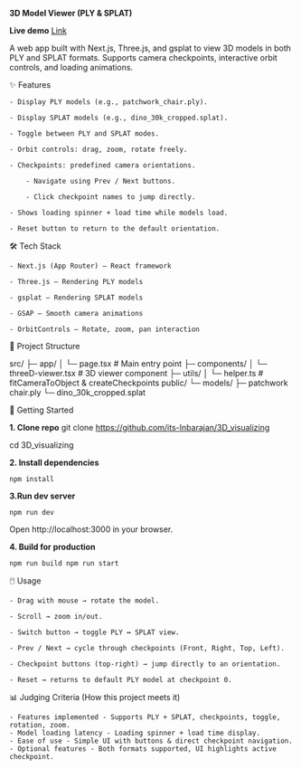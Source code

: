 **3D Model Viewer (PLY & SPLAT)**

**Live demo** 
[Link](3d-model-visualizing.vercel.app)

A web app built with Next.js, Three.js, and gsplat to view 3D models in both PLY and SPLAT formats.
Supports camera checkpoints, interactive orbit controls, and loading animations.

✨ Features

    - Display PLY models (e.g., patchwork_chair.ply).

    - Display SPLAT models (e.g., dino_30k_cropped.splat).

    - Toggle between PLY and SPLAT modes.

    - Orbit controls: drag, zoom, rotate freely.

    - Checkpoints: predefined camera orientations.

        - Navigate using Prev / Next buttons.

        - Click checkpoint names to jump directly.

    - Shows loading spinner + load time while models load.

    - Reset button to return to the default orientation.

🛠️ Tech Stack

    - Next.js (App Router) – React framework

    - Three.js – Rendering PLY models

    - gsplat – Rendering SPLAT models

    - GSAP – Smooth camera animations

    - OrbitControls – Rotate, zoom, pan interaction

📂 Project Structure

src/
├─ app/
│ └─ page.tsx # Main entry point
├─ components/
│ └─ threeD-viewer.tsx # 3D viewer component
├─ utils/
│ └─ helper.ts # fitCameraToObject & createCheckpoints
public/
└─ models/
├─ patchwork chair.ply
└─ dino_30k_cropped.splat

🚀 Getting Started

**1. Clone repo**
git clone https://github.com/its-Inbarajan/3D_visualizing

cd 3D_visualizing

**2. Install dependencies**

`npm install`

**3.Run dev server**

`npm run dev`

Open http://localhost:3000 in your browser.

**4. Build for production**

`npm run build
 npm run start`

🖱️ Usage

    - Drag with mouse → rotate the model.

    - Scroll → zoom in/out.

    - Switch button → toggle PLY ↔ SPLAT view.

    - Prev / Next → cycle through checkpoints (Front, Right, Top, Left).

    - Checkpoint buttons (top-right) → jump directly to an orientation.

    - Reset → returns to default PLY model at checkpoint 0.

📊 Judging Criteria (How this project meets it)

    - Features implemented - Supports PLY + SPLAT, checkpoints, toggle, rotation, zoom.
    - Model loading latency - Loading spinner + load time display.
    - Ease of use - Simple UI with buttons & direct checkpoint navigation.
    - Optional features - Both formats supported, UI highlights active checkpoint.
